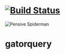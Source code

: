 
[![Build Status](https://api.travis-ci.org/GatorEducator/gatorquery.svg?branch=master)](https://travis-ci.org/GatorEducator/gatorquery)
=======
![Pensive Spiderman](https://i.imgur.com/Cb3vQSR.png)


# gatorquery
